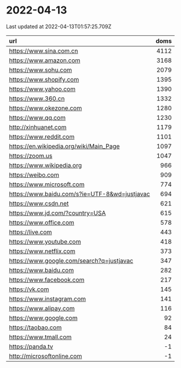 # 2022-04-13

<!-- BEGIN -->
Last updated at 2022-04-13T01:57:25.709Z

url | doms
:- | -:
https://www.sina.com.cn | 4112
https://www.amazon.com | 3168
https://www.sohu.com | 2079
https://www.shopify.com | 1395
https://www.yahoo.com | 1390
https://www.360.cn | 1332
https://www.okezone.com | 1280
https://www.qq.com | 1230
http://xinhuanet.com | 1179
https://www.reddit.com | 1101
https://en.wikipedia.org/wiki/Main_Page | 1097
https://zoom.us | 1047
https://www.wikipedia.org | 966
https://weibo.com | 909
https://www.microsoft.com | 774
https://www.baidu.com/s?ie=UTF-8&wd=justjavac | 694
https://www.csdn.net | 621
https://www.jd.com/?country=USA | 615
https://www.office.com | 578
https://live.com | 443
https://www.youtube.com | 418
https://www.netflix.com | 373
https://www.google.com/search?q=justjavac | 347
https://www.baidu.com | 282
https://www.facebook.com | 217
https://vk.com | 145
https://www.instagram.com | 141
https://www.alipay.com | 116
https://www.google.com | 92
https://taobao.com | 84
https://www.tmall.com | 24
https://panda.tv | -1
http://microsoftonline.com | -1
<!-- END -->
